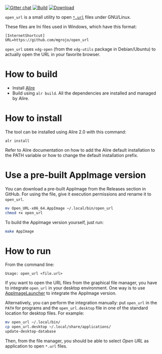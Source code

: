 [![Gitter chat](https://badges.gitter.im/gitterHQ/gitter.png)](https://gitter.im/ada-lang/Lobby)
[![Build](https://github.com/mgrojo/open_url/actions/workflows/main.yml/badge.svg)](https://github.com/mgrojo/open_url/actions/workflows/main.yml)
[![Download][download-img]][download]


`open_url` is a small utility to open [`*.url`](https://www.cyanwerks.com/formats/file-format-url.html) files under GNU/Linux.

These files are Ini files used in Windows, which have this format:
```
[InternetShortcut]
URL=https://github.com/mgrojo/open_url
```

`open_url` uses `xdg-open` (from the `xdg-utils` package in Debian/Ubuntu) to actually open the
URL in your favorite browser.


# How to build

- Install [Alire](https://alire.ada.dev/)
- Build using `alr build`. All the dependencies are installed and managed by Alire.

# How to install

The tool can be installed using Alire 2.0 with this command:
```
alr install
```
Refer to Alire documentation on how to add the Alire default installation to the PATH variable
or how  to change the default installation prefix.

# Use a pre-built AppImage version

You can download a pre-built AppImage from the Releases section in GitHub. For using the file,
give it execution permissions and rename it to `open_url`.
```sh
mv Open_URL-x86_64.AppImage ~/.local/bin/open_url
chmod +x open_url
```
To build the AppImage version yourself, just run:
```sh
make AppImage
```

# How to run
From the command line:
```
Usage: open_url <file.url>
```

If you want to open the URL files from the graphical file manager, you have to integrate
`open_url` in your desktop environment. One way is to use [AppImageLauncher](https://github.com/TheAssassin/AppImageLauncher)
to integrate the AppImage version.

Alternatively, you can perform the integration manually: put
`open_url` in the `PATH` for programs and the `open_url.desktop` file
in one of the standard location for desktop files. For example:

```sh
mv open_url ~/.local/bin/
cp open_url.desktop ~/.local/share/applications/
update-desktop-database
```

Then, from the file manager, you should be able to select _Open URL_ as
application to open `*.url` files.

  [download-img]: https://img.shields.io/github/downloads/mgrojo/open_url/total.svg
  [download]: https://github.com/mgrojo/open_url/releases
